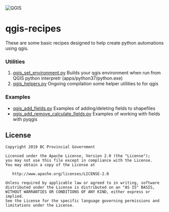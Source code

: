 ![QGIS](https://www.qgis.org/en/_downloads/qgis-icon64.svg "QGIS")
# qgis-recipes
These are some basic recipes designed to help create python automations using qgis.

### Utilities
1. [qgis_set_environment.py](https://github.com/bcgov/gis-pantry/blob/master/recipes/qgis/qgis_set_environment.py) Builds your qgis environment when run from QGIS python interpretr (apps/python37/python.exe)
2. [qgis_helpers.py](https://github.com/bcgov/gis-pantry/blob/master/recipes/qgis/qgis_helpers.py) Ongoing compilation some helper utilities to for qgis

### Examples
- [qgis_add_fields.py](https://github.com/bcgov/gis-pantry/blob/master/recipes/qgis/qgis_add_fields.py) Examples of adding/deleting fields to shapefiles
- [qgis_add_remove_calculate_fields.py](https://github.com/bcgov/gis-pantry/blob/master/recipes/qgis/qgis_add_remove_calculate_fields.py) Examples of working with fields with pyqgis


## License
    Copyright 2019 BC Provincial Government

    Licensed under the Apache License, Version 2.0 (the "License");
    you may not use this file except in compliance with the License.
    You may obtain a copy of the License at

       http://www.apache.org/licenses/LICENSE-2.0

    Unless required by applicable law or agreed to in writing, software
    distributed under the License is distributed on an "AS IS" BASIS,
    WITHOUT WARRANTIES OR CONDITIONS OF ANY KIND, either express or implied.
    See the License for the specific language governing permissions and
    limitations under the License.
